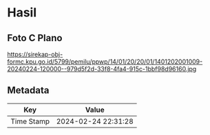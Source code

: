 # Hasil

## Foto C Plano

https://sirekap-obj-formc.kpu.go.id/5799/pemilu/ppwp/14/01/20/20/01/1401202001009-20240224-120000--979d5f2d-33f8-4fa4-915c-1bbf98d96160.jpg


## Metadata

| Key        | Value               |
| ---------- | ------------------- |
| Time Stamp | 2024-02-24 22:31:28 |



